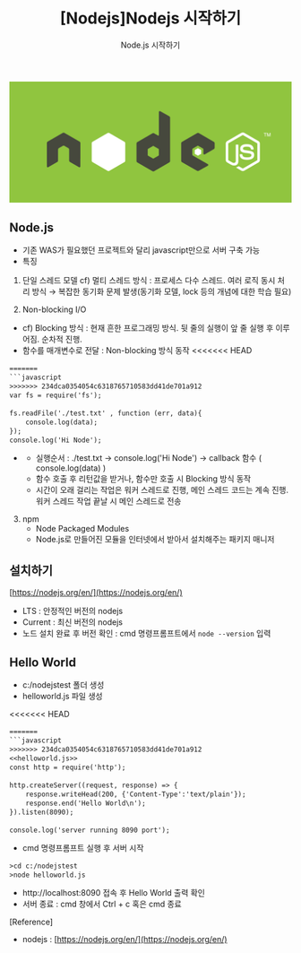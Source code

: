 ﻿---
layout: post
title: "[Nodejs]Nodejs 시작하기"
subtitle: "Node.js 시작하기"
categories: study
tags: Nodejs
---

![node-logo.png](/assets/img/node-logo.png)


**Node.js**
---
- 기존 WAS가 필요했던 프로젝트와 달리 javascript만으로 서버 구축 가능
- 특징
1. 단일 스레드 모델
	cf) 멀티 스레드 방식 : 프로세스 다수 스레드. 여러 로직 동시 처리 방식  → 복잡한 동기화 문제 발생(동기화 모델, lock 등의 개념에 대한 학습 필요)

2. Non-blocking I/O
 - cf) Blocking 방식 : 현재 흔한 프로그래밍 방식. 뒷 줄의 실행이 앞 줄 실행 후 이루어짐. 순차적 진행.
- 함수를 매개변수로 전달 : Non-blocking 방식 동작
<<<<<<< HEAD
```
=======
```javascript
>>>>>>> 234dca0354054c6318765710583dd41de701a912
var fs = require('fs');

fs.readFile('./test.txt' , function (err, data){
	console.log(data);
});
console.log('Hi Node');
```
-
	 - 실행순서 : ./test.txt -> console.log('Hi Node') -> callback 함수 ( console.log(data) )
	 - 함수 호출 후 리턴값을 받거나, 함수만 호출 시 Blocking 방식 동작
	 - 시간이 오래 걸리는 작업은 워커 스레드로 진행, 메인 스레드 코드는 계속 진행. 워커 스레드 작업 끝날 시 메인 스레드로 전송
 3. npm 
	- Node Packaged Modules
	- Node.js로 만들어진 모듈을 인터넷에서 받아서 설치해주는 패키지 매니저


**설치하기**
---
[https://nodejs.org/en/](https://nodejs.org/en/)
- LTS : 안정적인 버전의 nodejs
- Current : 최신 버전의 nodejs
-  노드 설치 완료 후 버전 확인 : cmd 명령프롬프트에서 `node --version` 입력

**Hello World**
---
- c:/nodejstest 폴더 생성
- helloworld.js 파일 생성

<<<<<<< HEAD
```
=======
```javascript
>>>>>>> 234dca0354054c6318765710583dd41de701a912
<<helloworld.js>>
const http = require('http');

http.createServer((request, response) => {
	response.writeHead(200, {'Content-Type':'text/plain'});
	response.end('Hello World\n');
}).listen(8090);

console.log('server running 8090 port');
```

 - cmd 명령프롬프트 실행 후 서버 시작
 ```
 >cd c:/nodejstest
 >node helloworld.js
 ```
- http://localhost:8090 접속 후 Hello World 출력 확인
- 서버 종료 : cmd 창에서 Ctrl + c 혹은 cmd 종료

[Reference]
 - nodejs : [https://nodejs.org/en/](https://nodejs.org/en/)
